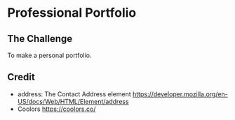 # Professional Portfolio

## The Challenge

To make a personal portfolio.

## Credit
- address: The Contact Address element https://developer.mozilla.org/en-US/docs/Web/HTML/Element/address
- Coolors https://coolors.co/